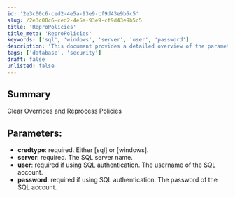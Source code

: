 ```yaml
---
id: '2e3c00c6-ced2-4e5a-93e9-cf9d43e9b5c5'
slug: /2e3c00c6-ced2-4e5a-93e9-cf9d43e9b5c5
title: 'ReproPolicies'
title_meta: 'ReproPolicies'
keywords: ['sql', 'windows', 'server', 'user', 'password']
description: 'This document provides a detailed overview of the parameters required to clear overrides and reprocess policies in a SQL environment. It outlines the necessary credentials and server information needed for successful execution.'
tags: ['database', 'security']
draft: false
unlisted: false
---
```


## Summary

Clear Overrides and Reprocess Policies

## Parameters:

- **credtype**: required. Either [sql] or [windows].  
- **server**: required. The SQL server name.  
- **user**: required if using SQL authentication. The username of the SQL account.  
- **password**: required if using SQL authentication. The password of the SQL account.  

